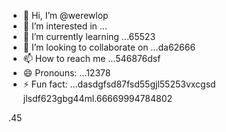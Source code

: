 - 👋 Hi, I’m @werewlop
- 👀 I’m interested in ...
- 🌱 I’m currently learning ...65523
- 💞️ I’m looking to collaborate on ...da62666
- 📫 How to reach me ...546876dsf
- 😄 Pronouns: ...12378
- ⚡ Fun fact: ...dasdgfsd87fsd55gjl55253vxcgsd
jlsdf623gbg44ml.66669994784802
<!---
werewlop/werewlop is a ✨ special ✨ repository because its `README.md` (thadsdis file) appears on your GitHub profile.sf
You can click the Preview link to take a look at your ch456nges.
--->
.45
